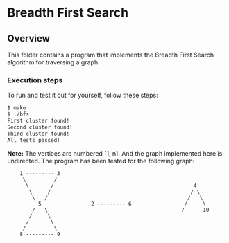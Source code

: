 # Breadth First Search

## Overview

This folder contains a program that implements the Breadth First Search
algorithm for traversing a graph.

### Execution steps

To run and test it out for yourself, follow these steps:

```bash
$ make
$ ./bfs
First cluster found!
Second cluster found!
Third cluster found!
All tests passed!
```

**Note:** The vertices are numbered [1, n]. And the graph implemented here is
undirected. The program has been tested for the following graph:

        1 --------- 3
         \         /
          \       /                                             4
           \     /                                             / \
            \   /                                             /   \
              5                2 --------- 6                 /     \
            /   \                                           7      10
           /     \
          /       \
         /         \
        8 --------- 9

